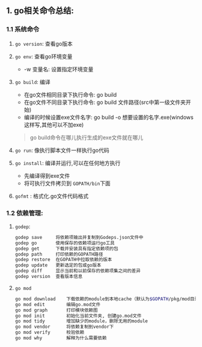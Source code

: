 ## 1. go相关命令总结:

### 1.1 系统命令

1. `go version`: 查看go版本       

2. `go env`: 查看go环境变量

    - -w 变量名:  设置指定环境变量

3. `go build`: 编译

    - 在go文件相同目录下执行命令: go build 
    - 在go文件不同目录下执行命令: go build 文件路径(src中第一级文件夹开始)
    - 编译的时候设置exe文件名字: go build -o 想要设置的名字.exe(windows这样写,其他可以不加exe)
    > go build命令在哪儿执行生成的exe文件就在哪儿

4. `go run`: 像执行脚本文件一样执行go代码

5. `go install`: 编译并运行,可以在任何地方执行
    - 先编译得到exe文件
    - 将可执行文件拷贝到 `GOPATH/bin`下面

6. `gofmt` : 格式化.go文件代码格式

### 1.2 依赖管理:  

1. `godep`:

   ```BASH
   godep save     将依赖项输出并复制到Godeps.json文件中
   godep go       使用保存的依赖项运行go工具
   godep get      下载并安装具有指定依赖项的包
   godep path     打印依赖的GOPATH路径
   godep restore  在GOPATH中拉取依赖的版本
   godep update   更新选定的包或go版本
   godep diff     显示当前和以前保存的依赖项集之间的差异
   godep version  查看版本信息
   ```

2. `go mod`

   ```bash
   go mod download    下载依赖的module到本地cache（默认为$GOPATH/pkg/mod目录）
   go mod edit        编辑go.mod文件
   go mod graph       打印模块依赖图
   go mod init        初始化当前文件夹, 创建go.mod文件
   go mod tidy        增加缺少的module，删除无用的module
   go mod vendor      将依赖复制到vendor下
   go mod verify      校验依赖
   go mod why         解释为什么需要依赖
   ```

   

